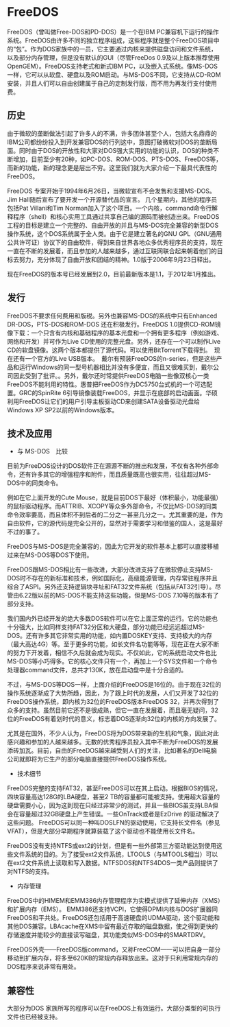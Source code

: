 # FreeDOS

FreeDOS（曾叫做Free-DOS和PD-DOS）是一个在IBM PC兼容机下运行的操作系统。FreeDOS由许多不同的独立程序组成，这些程序就是整个FreeDOS项目中的“包”。作为DOS家族中的一员，它主要通过内核来提供磁盘访问和文件系统，以及部分内存管理，但是没有默认的GUI（尽管FreeDos 0.9及以上版本推荐使用OpenGEM）。FreeDOS支持老式和新式IBM PC，以及嵌入式系统。像MS-DOS一样，它可以从软盘、硬盘以及ROM启动。与MS-DOS不同，它支持从CD-ROM安装，并且人们可以自由创建属于自己的定制发行版，而不用为再发行支付使用费。

## 历史

由于微软的垄断做法引起了许多人的不满，许多团体甚至个人，包括大名鼎鼎的IBM公司都纷纷投入到开发兼容DOS的行列这中，意图打破微软对DOS的垄断局面。同时由于DOS的开放性和大家对DOS强大实用的功能的认识，DOS的种类不断增加，目前至少有20种，如PC-DOS、ROM-DOS、PTS-DOS、FreeDOS等，而新的功能，新的理念更是层出不穷。这里我们就为大家介绍一下最具代表性的FreeDOS。

FreeDOS 专案开始于1994年6月26日，当微软宣布不会发售和支援MS-DOS。Jim Hall随后宣布了要开发一个开源替代品的宣言。 几个星期内，其他的程序员包括Pat Villani和Tim Norman加入了这个项目。一个内核，command命令行解释程序（shell）和核心实用工具通过共享自己编的源码而被创造出来。FreeDOS工程的目标是建立一个完整的、自由开放的并且与MS-DOS完全兼容的新型DOS操作系统，这个DOS系统属于全人类。由于它是建立著名的GNU GPL（GNU通用公共许可证）协议下的自由软件，得到来自世界各地众多优秀程序员的支持，现在一直在不断的发展着，而且参加的人越来越多，通过互联网联合起来朝着他们的目标去努力，充分体现了自由开放和团结的精神。1.0版于2006年9月23日释出。

现在FreeDOS的版本号已经发展到2.0，目前最新版本是1.1，于2012年1月推出。

## 发行

FreeDOS不要求任何费用和版税。另外也兼容MS-DOS的系统中只有Enhanced DR-DOS，PTS-DOS和ROM-DOS 还在积极发行。FreeDOS 1.0提供CD-ROM镜像下载：一个只含有内核和基础程序的基本光盘和一个拥有更多程序（例如游戏、网络和开发）并可作为Live CD使用的完整光盘。另外，还存在一个可以制作Live CD的软盘镜像。这两个版本都提供了源代码。可以使用BitTorrent下载得到。　现在还有一个官方的Live USB版本。　戴尔有预装FreeDOS的n-series，但是这些产品和运行Windows的同一型号机器相比并没有多便宜，而且又很难买到，戴尔公司因此受到了批评。。另外，戴尔还时常提供FreeDOS电脑一些像双核心一类FreeDOS不能利用的特性。惠普把FreeDOS作为DC5750台式机的一个可选配置。GRC的SpinRite 6引导镜像装载FreeDOS，并显示在底部的启动画面。华硕利用FreeDOS让它们的用户引导主板驱动CD来创建SATA设备驱动光盘给Windows XP SP2以前的Windows版本。

## 技术及应用

- 与 MS-DOS　比较

目前为FreeDOS设计的DOS软件正在源源不断的推出和发展，不仅有各种外部命令，还有许多其它的增强程序和附件，而且质量既高也很实用，往往超过MS-DOS中的同类命令。

例如在它上面开发的Cute Mouse，就是目前DOS下最好（体积最小，功能最强）的鼠标驱动程序。而ATTRIB、XCOPY等众多外部命令，不仅比MS-DOS的同类命令效率要高，而且体积不到后者的二分之一甚至几分之一。尤其重要的是，作为自由软件，它的源代码是完全公开的，显然对于需要学习和借鉴的国人，这是最好不过的事了。

FreeDOS与MS-DOS是完全兼容的，因此为它开发的软件基本上都可以直接移植过来在MS-DOS等DOS下使用。

FreeDOS跟MS-DOS相比有一些改进，大部分改进支持了在微软停止支持MS-DOS时不存在的新标准和技术，例如国际化，高级能源管理，内存常驻程序并且综合了ASPI。另外还支持逻辑块寻址和FAT32文件系统（包括从FAT32引导）。尽管由6.22版以前的MS-DOS不能支持这些功能，但是MS-DOS 7.10等的版本有了部分支持。

我们国内外已经开发的绝大多数DOS软件可以在它上面正常的运行。它的功能也十分强大，比如同样支持FAT32分区和大硬盘，部分功能已经远远超过MS-DOS。还有许多其它非常实用的功能，如内置DOSKEY支持、支持极大的内存（最大高达4G）等。至于更多的功能，如长文件名功能等等，现在正在大家不断的努力下开发着，相信不久后就会成为现实。不仅如此，它的系统启动文件也比MS-DOS等小巧得多。它的核心文件只有一个，再加上一个SYS文件和一个命令处理器command文件，总共才130K，放在启动盘中是十分合适的。

不过，与MS-DOS等DOS一样，上面介绍的FreeDOS是16位的。由于现在32位的操作系统逐渐成了大势所趋，因此，为了跟上时代的发展，人们又开发了32位的FreeDOS操作系统，即内核为32位的FreeDOS版本FreeDOS 32，并再次得到了众多的支持。虽然目前它还不是很成熟，但它一直在发展着，而且毫无疑问，32位的FreeDOS有着划时代的意义，标志着DOS逐渐向32位的内核的方向发展了。

尤其是在国外，不少人认为，FreeDOS将为DOS带来新的生机和气象，因此对此感兴趣和参加的人越来越多。无数的优秀程序员投入其中不断为FreeDOS的发展添砖加瓦。目前，自由的FreeDOS越来越受到人们的关注，比如著名的Dell电脑公司就即将为它生产的部分电脑直接提供FreeDOS操作系统。

- 技术细节

FreeDOS完整的支持FAT32，甚至FreeDOS可以在其上启动。根据BIOS的情况，四块容量高达128G的LBA硬盘，甚至2 TB的容量都可能被支持。使用超大容量的硬盘需要小心，因为这到现在只经过非常少的测试，并且一些BIOS虽支持LBA但会在容量超过32GB硬盘上产生错误。一些OnTrack或者是EzDrive 的驱动解决了这些问题。 FreeDOS可以同一种叫DOSLFN的驱动使用，它支持长文件名（参见VFAT），但是大部分早期程序就算装载了这个驱动也不能使用长文件名。

FreeDOS没有支持NTFS或ext2的计划，但是有一些外部第三方驱动能达到使用这些文件系统的目的。为了接受ext2文件系统，LTOOLS（与MTOOLS相当）可以在ext2文件系统上读取和写入数据。NTFSDOS和NTFS4DOS一类产品则提供了对NTFS的支持。

- 内存管理

FreeDOS中的HIMEM和EMM386内存管理程序为实模式提供了延伸内存（XMS）和扩展内存（EMS）。 EMM386还支持VCPI，它使得DPMI内核与DOS扩展器同FreeDOS和平共处。FreeDOS还包括用于高速硬盘的UDMA驱动，这个驱动能和其他DOS兼容。LBAcache在XMS中留有最近存取的磁盘数据，使之得到更快的存储速度并能较少的直接读写磁盘，其功能类似MS-DOS中的SMARTDRV。

FreeDOS外壳——FreeDOS版command，又称FreeCOM——可以把自身一部分移动到扩展内存，将多至620KB的常规内存释放出来。这对于只利用常规内存的DOS程序来说非常有用处。

## 兼容性

大部分为DOS 家族所写的程序可以在FreeDOS上有效运行。大部分类型的可执行文件也已经被支持。
